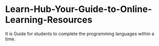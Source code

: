 # Learn-Hub-Your-Guide-to-Online-Learning-Resources
It is Guide for students to complete the programming languages within a time.
